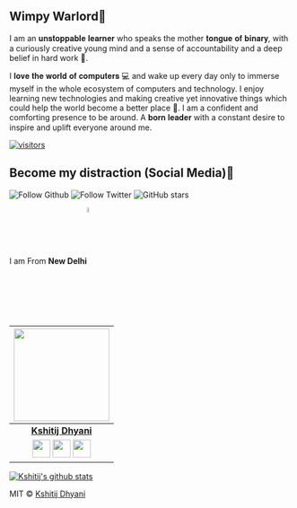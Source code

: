 ## Wimpy Warlord🐳

I am an 𝐮𝐧𝐬𝐭𝐨𝐩𝐩𝐚𝐛𝐥𝐞 𝐥𝐞𝐚𝐫𝐧𝐞𝐫 who speaks the mother 𝐭𝐨𝐧𝐠𝐮𝐞 𝐨𝐟 𝐛𝐢𝐧𝐚𝐫𝐲, with a curiously creative young mind and a sense of accountability and a deep belief in hard work 💪.

I 𝐥𝐨𝐯𝐞 𝐭𝐡𝐞 𝐰𝐨𝐫𝐥𝐝 𝐨𝐟 𝐜𝐨𝐦𝐩𝐮𝐭𝐞𝐫𝐬 💻 and wake up every day only to immerse myself in the whole ecosystem of computers and technology. I enjoy learning new technologies and making creative yet innovative things which could help the world become a better place 📶. I am a confident and comforting presence to be around. A 𝐛𝐨𝐫𝐧 𝐥𝐞𝐚𝐝𝐞𝐫 with a constant desire to inspire and uplift everyone around me.

[![visitors](https://visitor-badge.glitch.me/badge?page_id=wimpywarlord.wimpywarlord)](https://github.com/wimpywarlord)
## Become my distraction (Social Media)🏅
![Follow Github](https://img.shields.io/github/followers/wimpywarlord?color=%2317202A&label=Follow%20wimpywarlord&logo=github&style=for-the-badge) ![Follow Twitter](https://img.shields.io/twitter/follow/kshitij_dhyani?color=%2317202A&label=Follow%20kshitij_dhyani&logo=twitter&style=for-the-badge) ![GitHub stars](https://img.shields.io/github/stars/wimpywarlord/Github_readme_template?color=%2317202A&label=STARS%20%F0%9F%8C%9F&logo=github&style=for-the-badge) 

I am From **New Delhi**<img align="center" src="https://image.flaticon.com/icons/svg/2924/2924814.svg" alt="drawing" width="5%"/>


|                                                                                     <a href="https://github.com/wimpywarlord"><img src="https://i.ibb.co/JCdtj0v/Whats-App-Image-2020-05-18-at-9-41-11-PM.jpg" width=170px height=165px /></a>                                                                                         |
| :------------------------------------------------------------------------------------------------------------------------------------------------------------------------------------------------------------------------------------------------------------------------------------------------------------------------------------------: |
|                                                                                                                                        **[Kshitij Dhyani](https://avatars0.githubusercontent.com/u/41532804?s=460&u=b5b9022dc4dc061a63574b6376a9fc23d3dbf695&v=4)**                                                                                                                                        |
| <a href="https://twitter.com/kshitij_dhyani"><img src="https://raw.githubusercontent.com/vinitshahdeo/Water-Monitoring-System/master/assets/twitter.png" width="32px" height="32px"></a> <a href="https://www.facebook.com/kshitij.dhyani.3"><img src="https://raw.githubusercontent.com/vinitshahdeo/Water-Monitoring-System/master/assets/facebook.png" width="32px" height="32px"></a> <a href="www.linkedin.com/in/kshitijdhyani/"><img src="https://raw.githubusercontent.com/vinitshahdeo/Water-Monitoring-System/master/assets/linkedin.png" width="32px" height="32px"></a> |## License
[![Kshitij's github stats](https://github-readme-stats.vercel.app/api?username=wimpywarlord&show_icons=true)](https://github.com/wimpywarlord)

MIT © [Kshitij Dhyani](https://github.com/wimpywarlord)
